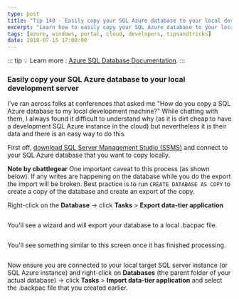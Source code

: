```yaml
---
type: post
title: "Tip 140 - Easily copy your SQL Azure database to your local development server"
excerpt: "Learn how to easily copy your SQL Azure database to your local development server"
tags: [azure, windows, portal, cloud, developers, tipsandtricks]
date: 2018-07-15 17:00:00
---
```


::: tip
:bulb: Learn more : [Azure SQL Database Documentation](https://docs.microsoft.com/azure/sql-database?WT.mc_id=docs-azuredevtips-azureappsdev).
:::

### Easily copy your SQL Azure database to your local development server

I've ran across folks at conferences that asked me "How do you copy a SQL Azure database to my local development machine?" While chatting with them, I always found it difficult to understand why (as it is dirt cheap to have a development SQL Azure instance in the cloud) but nevertheless it is their data and there is an easy way to do this. 

First off, [download SQL Server Management Studio (SSMS)](https://docs.microsoft.com/sql/ssms/download-sql-server-management-studio-ssms?view=sql-server-2017?WT.mc_id=docs-azuredevtips-azureappsdev) and connect to your SQL Azure database that you want to copy locally.

**Note by cbattlegear** One important caveat to this process (as shown below). If any writes are happening on the database while you do the export the import will be broken. Best practice is to run `CREATE DATABASE AS COPY` to create a copy of the database and create an export of the copy.


Right-click on the **Database** -> click **Tasks** > **Export data-tier application**

<img :src="$withBase('/files/sqlazure1.png')">

You'll see a wizard and will export your database to a local .bacpac file.

<img :src="$withBase('/files/sqlazure2.png')">

You'll see something similar to this screen once it has finished processing. 

<img :src="$withBase('/files/sqlazure4.png')">

Now ensure you are connected to your local target SQL server instance (or SQL Azure instance) and right-click on **Databases** (the parent folder of your actual database) -> click **Tasks** > **Import data-tier application** and select the .backpac file that you created earlier. 

<img :src="$withBase('/files/sqlazure3.png')">
